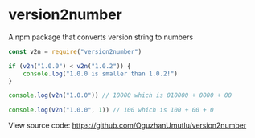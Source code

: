 # version2number

A npm package that converts version string to numbers

```js
const v2n = require("version2number")

if (v2n("1.0.0") < v2n("1.0.2")) {
    console.log("1.0.0 is smaller than 1.0.2!")
}

console.log(v2n("1.0.0")) // 10000 which is 010000 + 0000 + 00

console.log(v2n("1.0.0", 1)) // 100 which is 100 + 00 + 0
```

View source code: https://github.com/OguzhanUmutlu/version2number